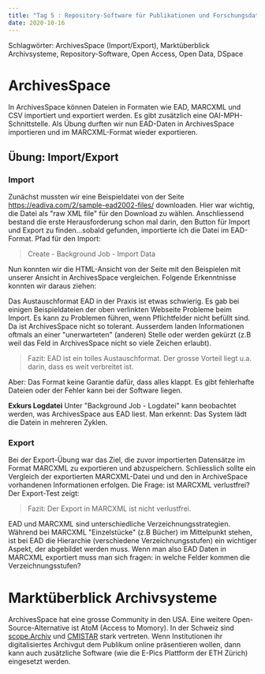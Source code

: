 ```yaml
---
title: "Tag 5 : Repository-Software für Publikationen und Forschungsdaten"
date: 2020-10-16
---
```


Schlagwörter: ArchivesSpace (Import/Export), Marktüberblick Archivsysteme, Repository-Software, Open Access, Open Data, DSpace

# ArchivesSpace
In ArchivesSpace können Dateien in Formaten wie EAD, MARCXML und CSV importiert und exportiert werden. Es gibt zusätzlich eine OAI-MPH-Schnittstelle.
Als Übung durften wir nun EAD-Daten in ArchivesSpace importieren und im MARCXML-Format wieder exportieren.
## Übung: Import/Export
### Import
Zunächst mussten wir eine Beispieldatei von der Seite https://eadiva.com/2/sample-ead2002-files/ downloaden. Hier war wichtig, die Datei als "raw XML file" für den Download zu wählen. Anschliessend bestand die erste Herausforderung schon mal darin, den Button für Import und Export zu finden...sobald gefunden, importierte ich die Datei im EAD-Format.
Pfad für den Import:
> Create - Background Job - Import Data

Nun konnten wir die HTML-Ansicht von der Seite mit den Beispielen mit unserer Ansicht in ArchivesSpace vergleichen. Folgende Erkenntnisse konnten wir daraus ziehen:

Das Austauschformat EAD in der Praxis ist etwas schwierig. Es gab bei einigen Beispieldateien der oben verlinkten Webseite Probleme beim Import. Es kann zu Problemen führen, wenn Pflichtfelder nicht befüllt sind. Da ist ArchivesSpace nicht so tolerant. Ausserdem landen Informationen oftmals an einer "unerwarteten" (anderen) Stelle oder werden gekürzt (z.B weil das Feld in ArchivesSpace nicht so viele Zeichen erlaubt).
> Fazit: EAD ist ein tolles Austauschformat. Der grosse Vorteil liegt u.a. darin, dass es weit verbreitet ist. 

Aber: Das Format keine Garantie dafür, dass alles klappt. Es gibt fehlerhafte Dateien oder der Fehler kann bei der Software liegen.

**Exkurs Logdatei**
Unter "Background Job - Logdatei" kann beobachtet werden, was ArchivesSpace aus EAD liest. Man erkennt: Das System lädt die Datein in mehreren Zyklen.

### Export
Bei der Export-Übung war das Ziel, die zuvor importierten Datensätze im Format MARCXML zu exportieren und abzuspeichern. Schliesslich sollte ein Vergleich der exportierten MARCXML-Datei und und den in ArchiveSpace vorhandenen Informationen erfolgen. Die Frage: ist MARCXML verlustfrei? Der Export-Test zeigt:
> Fazit: Der Export in MARCXML ist nicht verlustfrei.

EAD und MARCXML sind unterschiedliche Verzeichnungsstrategien. Während bei MARCXML "Einzelstücke" (z.B Bücher) im Mittelpunkt stehen, ist bei EAD die Hierarchie (verschiedene Verzeichnungsstufen) ein wichtiger Aspekt, der abgebildet werden muss. Wenn man also EAD Daten in MARCXML exportiert muss man sich fragen: in welche Felder kommen die Verzeichnungsstufen?

# Marktüberblick Archivsysteme
ArchivesSpace hat eine grosse Community in den USA. Eine weitere Open-Source-Alternative ist AtoM (Access to Momory). In der Schweiz sind [scope.Archiv](https://www.scope.ch/de/) und [CMISTAR](https://cmiag.ch/cmistar) stark vertreten.
Wenn Institutionen ihr digitalisiertes Archivgut dem Publikum online präsentieren wollen, dann kann auch zusätzliche Software (wie die E-Pics Plattform der ETH Zürich) eingesetzt werden.



